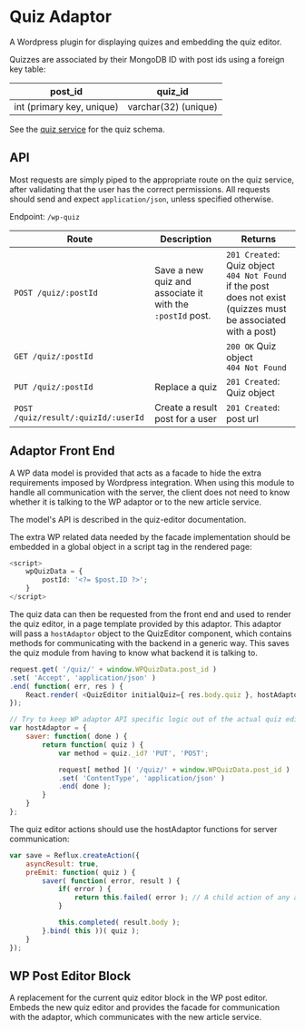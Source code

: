 # Quiz Adaptor

A Wordpress plugin for displaying quizes and embedding the quiz editor.

Quizzes are associated by their MongoDB ID with post ids using a foreign key table:

post_id                   | quiz_id
--------------------------|--------
int (primary key, unique) | varchar(32) (unique)

See the [quiz service](https://bitbucket.org/menapost/quiz-service) for the quiz schema.

## API

Most requests are simply piped to the appropriate route on the quiz service, after validating that the user has the correct permissions. All requests should send and expect `application/json`, unless specified otherwise.

Endpoint: `/wp-quiz`

Route | Description | Returns
--|--|--
`POST /quiz/:postId` | Save a new quiz and associate it with the `:postId` post. | `201 Created`: Quiz object<br>`404 Not Found` if the post does not exist (quizzes must be associated with a post)
`GET /quiz/:postId` | | `200 OK` Quiz object<br>`404 Not Found`
`PUT /quiz/:postId` | Replace a quiz | `201 Created`: Quiz object
`POST /quiz/result/:quizId/:userId` | Create a result post for a user | `201 Created`: post url

## Adaptor Front End

A WP data model is provided that acts as a facade to hide the extra requirements imposed by Wordpress integration. When using this module to handle all communication with the server, the client does not need to know whether it is talking to the WP adaptor or to the new article service.

The model's API is described in the quiz-editor documentation.

The extra WP related data needed by the facade implementation should be embedded in a global object in a script tag in the rendered page:

```php
<script>
	wpQuizData = {
		postId: '<?= $post.ID ?>';
	}
</script>
```

The quiz data can then be requested from the front end and used to render the quiz editor, in a page template provided by this adaptor. This adaptor will pass a `hostAdaptor` object to the QuizEditor component, which contains methods for communicating with the backend in a generic way. This saves the quiz module from having to know what backend it is talking to.

```javascript
request.get( '/quiz/' + window.WPQuizData.post_id )
.set( 'Accept', 'application/json' )
.end( function( err, res ) {
	React.render( <QuizEditor initialQuiz={ res.body.quiz }, hostAdaptor={ WPHostAdaptor }/>, document.getElementById( 'the-quiz-editor-box' ));
});

// Try to keep WP adaptor API specific logic out of the actual quiz editor module. The quiz editor should just export a QuizEditor component for us to render here.
var hostAdaptor = {
	saver: function( done ) {
		return function( quiz ) {
			var method = quiz._id? 'PUT', 'POST';

			request[ method ]( '/quiz/' + window.WPQuizData.post_id )
			.set( 'ContentType', 'application/json' )
			.end( done );
		}
	}
};
```

The quiz editor actions should use the hostAdaptor functions for server communication:

```javascript
var save = Reflux.createAction({
	asyncResult: true,
	preEmit: function( quiz ) {
		saver( function( error, result ) {
			if( error ) {
				return this.failed( error ); // A child action of any asyncResult action
			}

			this.completed( result.body );
		}.bind( this ))( quiz );
	}
});
```

## WP Post Editor Block

A replacement for the current quiz editor block in the WP post editor. Embeds the new quiz editor and provides the facade for communication with the adaptor, which communicates with the new article service.